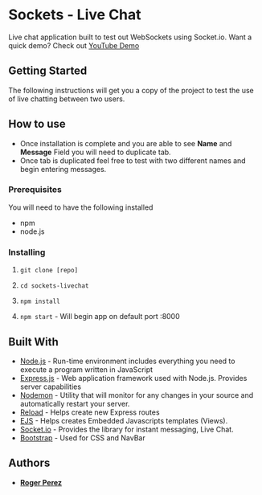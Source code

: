 # Sockets - Live Chat
Live chat application built to test out WebSockets using Socket.io. 
Want a quick demo? Check out [YouTube Demo](https://www.youtube.com/watch?v=fJIEmRDaB8c)

## Getting Started

The following instructions will get you a copy of the project to test the use of live chatting between two users. 

## How to use
* Once installation is complete and you are able to see **Name** and **Message** Field you will need to duplicate tab.
* Once tab is duplicated feel free to test with two different names and begin entering messages. 

### Prerequisites
You will need to have the following installed
* npm
* node.js


### Installing

1. `git clone [repo]`

2. `cd sockets-livechat`

3. `npm install `

4. `npm start` - Will begin app on default port :8000

## Built With

* [Node.js](https://nodejs.org/en/) - Run-time environment includes everything you need to execute a program written in JavaScript
* [Express.js]() - Web application framework used with Node.js. Provides server capabilities
* [Nodemon](https://www.npmjs.com/package/nodemon) - Utility that will monitor for any changes in your source and automatically restart your server.
* [Reload](https://github.com/alallier/reload) - Helps create new Express routes
* [EJS](http://www.embeddedjs.com/) - Helps creates Embedded Javascripts templates (Views).
* [Socket.io](https://socket.io/) - Provides the library for instant messaging, Live Chat.
* [Bootstrap](https://getbootstrap.com/) - Used for CSS and NavBar


## Authors
* **[Roger Perez](https://www.linkedin.com/in/rogerperez1/)**
